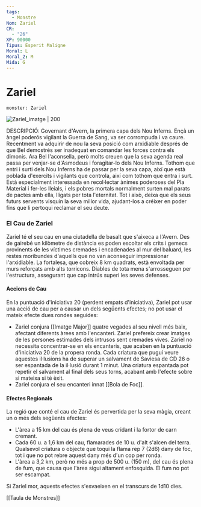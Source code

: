 ```yaml
---
tags:
  - Monstre
Nom: Zariel
CR:
  - "26"
XP: 90000
Tipus: Esperit Maligne
Moral: L
Moral_2: M
Mida: G
---
```

# Zariel

```statblock
monster: Zariel
```

![Zariel_imatge | 200](https://64.media.tumblr.com/9c07a37404b67202822a01f37a65a070/7be4e236d1d02c22-79/s640x960/f16451b73f162d68b9fbeb747686f1d01c804617.jpg)

DESCRIPCIÓ: 
Governant d'Avern, la primera capa dels Nou Inferns. Ençà un àngel poderós vigilant la Guerra de Sang, va ser corrompuda i va caure. Recentment va adquirir de nou la seva posició com arxidiable després de que Bel demostrés ser inadequat en comandar les forces contra els dimonis. Ara Bel l'aconsella, però molts creuen que la seva agenda real passa per venjar-se d'Asmodeus i foragitar-lo dels Nou Inferns. Tothom que entri i surti dels Nou Inferns ha de passar per la seva capa, així que està poblada d'exercits  i vigilants que controla, així com tothom que entra i surt. Està especialment interessada en recol·lectar ànimes poderoses del Pla Material i fer-les lleials, i els pobres mortals normalment surten mal parats de pactes amb ella, lligats per tota l'eternitat. Tot i això, deixa que els seus futurs servents visquin la seva millor vida, ajudant-los a créixer en poder fins que li pertoqui reclamar el seu deute.

### El Cau de Zariel

Zariel té el seu cau en una ciutadella de basalt que s'aixeca a l'Avern. Des de gairebé un kilòmetre de distància es poden escoltar els crits i gemecs provinents de les víctimes cremades i encadenades al mur del baluard, les restes moribundes d'aquells que no van aconseguir impressionar l'arxidiable. La fortalesa, que cobreix 8 km quadrats, està envoltada per murs reforçats amb alts torricons. Diables de tota mena s'arrosseguen per l'estructura, assegurant que cap intrús superi les seves defenses.
#### Accions de Cau

En la puntuació d'iniciativa 20 (perdent empats d'iniciativa), Zariel pot usar una acció de cau per a causar un dels següents efectes; no pot usar el mateix efecte dues rondes seguides:

- Zariel conjura [[Imatge Major]] quatre vegades al seu nivell més baix, afectant diferents àrees amb l'encanteri. Zariel prefereix crear imatges de les persones estimades dels intrusos sent cremades vives. Zariel no necessita concentrar-se en els encanteris, que acaben en la puntuació d'iniciativa 20 de la propera ronda. Cada criatura que pugui veure aquestes il·lusions ha de superar un salvament de Saviesa de CD 26 o ser espantada de la il·lusió durant 1 minut. Una criatura espantada pot repetir el salvament al final dels seus torns, acabant amb l'efecte sobre si mateixa si té èxit.
- Zariel conjura el seu encanteri innat [[Bola de Foc]].
#### Efectes Regionals

La regió que conté el cau de Zariel és pervertida per la seva màgia, creant un o més dels següents efectes:

- L'àrea a 15 km del cau és plena de veus cridant i la fortor de carn cremant.
- Cada 60 u. a 1,6 km del cau, flamarades de 10 u. d'alt s'alcen del terra. Qualsevol criatura o objecte que toqui la flama rep 7 (2d6) dany de foc, tot i que no pot rebre aquest dany més d'un cop per ronda.
- L'àrea a 3,2 km, però no més a prop de 500 u. (150 m), del cau és plena de fum, que causa que l'àrea sigui altament enfosquida. El fum no pot ser escampat.

Si Zariel mor, aquests efectes s'esvaeixen en el transcurs de 1d10 dies.

[[Taula de Monstres]]